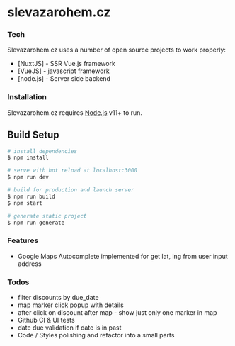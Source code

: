 # slevazarohem.cz

### Tech

Slevazarohem.cz uses a number of open source projects to work properly:

* [NuxtJS] - SSR Vue.js framework
* [VueJS] - javascript framework
* [node.js] - Server side backend

### Installation
Slevazarohem.cz requires [Node.js](https://nodejs.org/) v11+ to run.

## Build Setup

``` bash
# install dependencies
$ npm install

# serve with hot reload at localhost:3000
$ npm run dev

# build for production and launch server
$ npm run build
$ npm start

# generate static project
$ npm run generate
```

### Features
- Google Maps Autocomplete implemented for get lat, lng from user input address

### Todos
 - filter discounts by due_date
 - map marker click popup with details
 - after click on discount after map - show just only one marker in map
 - Github CI & UI tests
 - date due validation if date is in past
 - Code / Styles polishing and refactor into a small parts